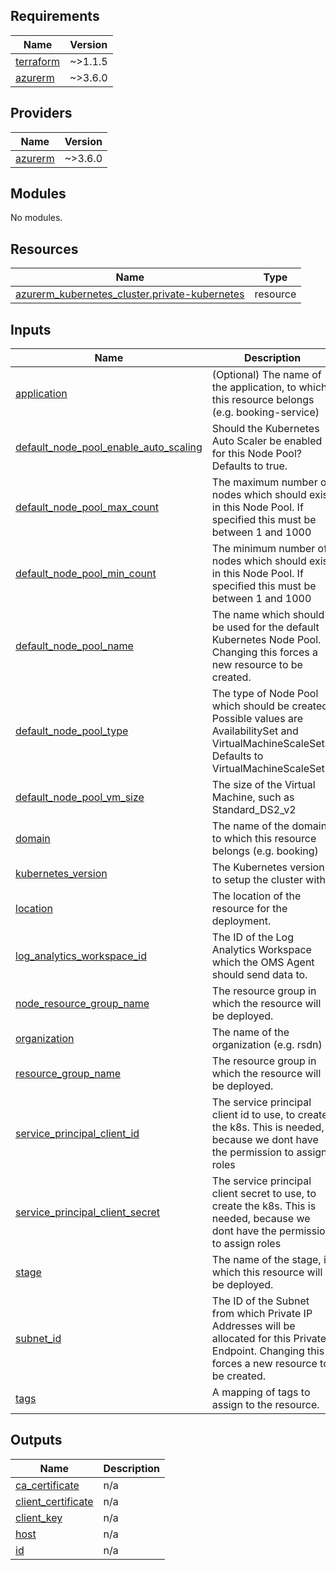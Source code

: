 <!-- BEGIN_TF_DOCS -->
## Requirements

| Name | Version |
|------|---------|
| <a name="requirement_terraform"></a> [terraform](#requirement\_terraform) | ~>1.1.5 |
| <a name="requirement_azurerm"></a> [azurerm](#requirement\_azurerm) | ~>3.6.0 |

## Providers

| Name | Version |
|------|---------|
| <a name="provider_azurerm"></a> [azurerm](#provider\_azurerm) | ~>3.6.0 |

## Modules

No modules.

## Resources

| Name | Type |
|------|------|
| [azurerm_kubernetes_cluster.private-kubernetes](https://registry.terraform.io/providers/hashicorp/azurerm/latest/docs/resources/kubernetes_cluster) | resource |

## Inputs

| Name | Description | Type | Default | Required |
|------|-------------|------|---------|:--------:|
| <a name="input_application"></a> [application](#input\_application) | (Optional) The name of the application, to which this resource belongs (e.g. booking-service) | `string` | `""` | no |
| <a name="input_default_node_pool_enable_auto_scaling"></a> [default\_node\_pool\_enable\_auto\_scaling](#input\_default\_node\_pool\_enable\_auto\_scaling) | Should the Kubernetes Auto Scaler be enabled for this Node Pool? Defaults to true. | `bool` | `true` | no |
| <a name="input_default_node_pool_max_count"></a> [default\_node\_pool\_max\_count](#input\_default\_node\_pool\_max\_count) | The maximum number of nodes which should exist in this Node Pool. If specified this must be between 1 and 1000 | `number` | `3` | no |
| <a name="input_default_node_pool_min_count"></a> [default\_node\_pool\_min\_count](#input\_default\_node\_pool\_min\_count) | The minimum number of nodes which should exist in this Node Pool. If specified this must be between 1 and 1000 | `number` | `1` | no |
| <a name="input_default_node_pool_name"></a> [default\_node\_pool\_name](#input\_default\_node\_pool\_name) | The name which should be used for the default Kubernetes Node Pool. Changing this forces a new resource to be created. | `string` | `"default"` | no |
| <a name="input_default_node_pool_type"></a> [default\_node\_pool\_type](#input\_default\_node\_pool\_type) | The type of Node Pool which should be created. Possible values are AvailabilitySet and VirtualMachineScaleSets. Defaults to VirtualMachineScaleSets. | `string` | `"VirtualMachineScaleSets"` | no |
| <a name="input_default_node_pool_vm_size"></a> [default\_node\_pool\_vm\_size](#input\_default\_node\_pool\_vm\_size) | The size of the Virtual Machine, such as Standard\_DS2\_v2 | `string` | `"Standard_B2s"` | no |
| <a name="input_domain"></a> [domain](#input\_domain) | The name of the domain, to which this resource belongs (e.g. booking) | `string` | n/a | yes |
| <a name="input_kubernetes_version"></a> [kubernetes\_version](#input\_kubernetes\_version) | The Kubernetes version to setup the cluster with. | `string` | `"1.22.6"` | no |
| <a name="input_location"></a> [location](#input\_location) | The location of the resource for the deployment. | `string` | `"northeurope"` | no |
| <a name="input_log_analytics_workspace_id"></a> [log\_analytics\_workspace\_id](#input\_log\_analytics\_workspace\_id) | The ID of the Log Analytics Workspace which the OMS Agent should send data to. | `string` | n/a | yes |
| <a name="input_node_resource_group_name"></a> [node\_resource\_group\_name](#input\_node\_resource\_group\_name) | The resource group in which the resource will be deployed. | `string` | n/a | yes |
| <a name="input_organization"></a> [organization](#input\_organization) | The name of the organization (e.g. rsdn) | `string` | `"rsnd"` | no |
| <a name="input_resource_group_name"></a> [resource\_group\_name](#input\_resource\_group\_name) | The resource group in which the resource will be deployed. | `string` | n/a | yes |
| <a name="input_service_principal_client_id"></a> [service\_principal\_client\_id](#input\_service\_principal\_client\_id) | The service principal client id to use, to create the k8s. This is needed, because we dont have the permission to assign roles | `string` | n/a | yes |
| <a name="input_service_principal_client_secret"></a> [service\_principal\_client\_secret](#input\_service\_principal\_client\_secret) | The service principal client secret to use, to create the k8s. This is needed, because we dont have the permission to assign roles | `string` | n/a | yes |
| <a name="input_stage"></a> [stage](#input\_stage) | The name of the stage, in which this resource will be deployed. | `string` | n/a | yes |
| <a name="input_subnet_id"></a> [subnet\_id](#input\_subnet\_id) | The ID of the Subnet from which Private IP Addresses will be allocated for this Private Endpoint. Changing this forces a new resource to be created. | `string` | n/a | yes |
| <a name="input_tags"></a> [tags](#input\_tags) | A mapping of tags to assign to the resource. | `map(string)` | n/a | yes |

## Outputs

| Name | Description |
|------|-------------|
| <a name="output_ca_certificate"></a> [ca\_certificate](#output\_ca\_certificate) | n/a |
| <a name="output_client_certificate"></a> [client\_certificate](#output\_client\_certificate) | n/a |
| <a name="output_client_key"></a> [client\_key](#output\_client\_key) | n/a |
| <a name="output_host"></a> [host](#output\_host) | n/a |
| <a name="output_id"></a> [id](#output\_id) | n/a |
<!-- END_TF_DOCS -->